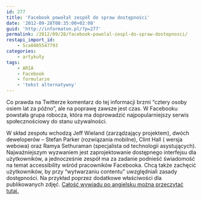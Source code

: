 ```yaml
---
id: 277
title: 'Facebook powołał zespół do spraw dostępności'
date: '2012-09-28T08:35:00+02:00'
guid: 'http://informaton.pl/?p=277'
permalink: /2012/09/28/facebook-powolal-zespl-do-spraw-dostepnosci/
restapi_import_id:
    - 5ca8405547793
categories:
    - artykuły
tags:
    - ARIA
    - Facebook
    - formularze
    - 'tekst alternatywny'
---
```


Co prawda na Twitterze komentarz do tej informacji brzmi “cztery osoby osiem lat za późno”, ale na poprawę zawsze jest czas. W Facebooku powstała grupa robocza, która ma doprowadzić najpopularniejszy serwis społecznościowy do stanu używalności.

W skład zespołu wchodzą Jeff Wieland (zarządzający projektem), dwóch deweloperów – Stefan Parker (rozwiązania mobilne), Clint Hall ( wersja webowa) oraz Ramya Sethuraman (specjalista od technologii asystujących). Najważniejszym wyzwaniem jest zaprojektowanie dostępnego interfejsu dla użytkowników, a jednocześnie zespół ma za zadanie podnieść świadomość na temat accessibility wśród pracowników Facebooka. Chcą także zachęcić użytkowników, by przy “wytwarzaniu contentu” uwzględniali zasady dostępności. Na przykład poprzez dodatkowe właściwości dla publikowanych zdjęć. [Całość wywiadu po angielsku można przeczytać tutaj.](http://www.facebook.com/notes/facebook-design/designing-for-accessibility-qa-with-jeff-wieland/10151059999667793)

